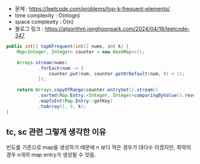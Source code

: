 - 문제 : https://leetcode.com/problems/top-k-frequent-elements/
- time complexity : O(nlogn)
- space complexity : O(n)
- 블로그 링크 : https://algorithm.jonghoonpark.com/2024/04/18/leetcode-347

```java
public int[] topKFrequent(int[] nums, int k) {
    Map<Integer, Integer> counter = new HashMap<>();

    Arrays.stream(nums)
            .forEach(num -> {
                counter.put(num, counter.getOrDefault(num, 0) + 1);
            });

    return Arrays.copyOfRange(counter.entrySet().stream()
            .sorted(Map.Entry.<Integer, Integer>comparingByValue().reversed())
            .mapToInt(Map.Entry::getKey)
            .toArray(), 0, k);
}
```

## tc, sc 관련 그렇게 생각한 이유

빈도를 기준으로 map을 생성하기 때문에 n 보다 적은 경우가 대다수 이겠지만, 최악의 경우 n개의 map entry가 생성될 수 잇음.

